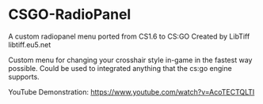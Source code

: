 # CSGO-RadioPanel
A custom radiopanel menu ported from CS1.6 to CS:GO
Created by LibTiff
libtiff.eu5.net

Custom menu for changing your crosshair style in-game in the fastest way possible.
Could be used to integrated anything that the cs:go engine supports.

YouTube Demonstration:
https://www.youtube.com/watch?v=AcoTECTQLTI
